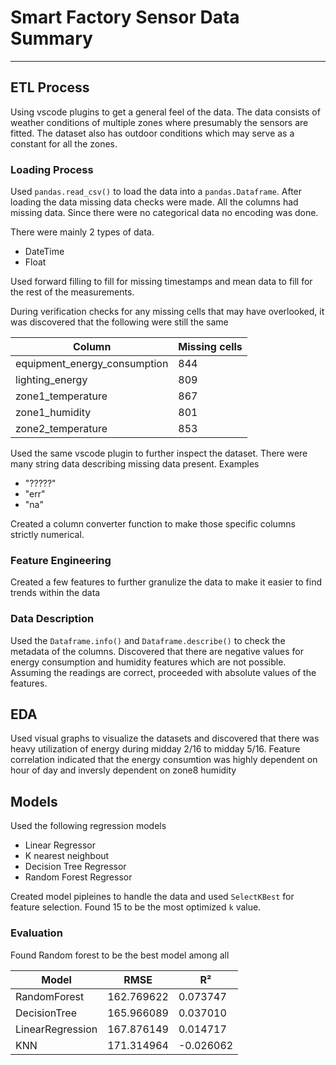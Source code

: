 # Smart Factory Sensor Data Summary
---

## ETL Process

Using vscode plugins to get a general feel of the data. The data consists of weather conditions of multiple zones where presumably the sensors are fitted. The dataset also has outdoor conditions which may serve as a constant for all the zones.

### Loading Process

Used `pandas.read_csv()` to load the data into a `pandas.Dataframe`. After loading the data missing data checks were made. All the columns had missing data. Since there were no categorical data no encoding was done.

There were mainly 2 types of data.
- DateTime
- Float

Used forward filling to fill for missing timestamps and mean data to fill for the rest of the measurements.

During verification checks for any missing cells that may have overlooked, it was discovered that the following were still the same

|**Column** | **Missing cells** |
|---|---|
|equipment_energy_consumption | 844 |
|lighting_energy             |  809 |
|zone1_temperature         |    867 |
|zone1_humidity          |      801 |
|zone2_temperature     |        853 |

Used the same vscode plugin to further inspect the dataset. There were many string data describing missing data present. Examples

- "?????"
- "err"
- "na"

Created a column converter function to make those specific columns strictly numerical.

### Feature Engineering

Created a few features to further granulize the data to make it easier to find trends within the data

### Data Description

Used the `Dataframe.info()` and `Dataframe.describe()` to check the metadata of the columns. Discovered that there are negative values for energy consumption and humidity features which are not possible. Assuming the readings are correct, proceeded with absolute values of the features.

## EDA

Used visual graphs to visualize the datasets and discovered that there was heavy utilization of energy during midday 2/16 to midday 5/16. Feature correlation indicated that the energy consumtion was highly dependent on hour of day and inversly dependent on zone8 humidity

## Models

Used the following regression models

- Linear Regressor
- K nearest neighbout
- Decision Tree Regressor
- Random Forest Regressor

Created model pipleines to handle the data and used `SelectKBest` for feature selection. Found 15 to be the most optimized `k` value.

### Evaluation

Found Random forest to be the best model among all

|Model|RMSE |R² |
| --- | --- | --- |
|      RandomForest|  162.769622|  0.073747|
|      DecisionTree|  165.966089|  0.037010 |
|  LinearRegression|  167.876149|  0.014717 |
|               KNN|  171.314964| -0.026062 |


